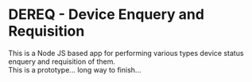 # DEREQ - Device Enquery and Requisition

This is a Node JS based app for performing various types device status enquery and requisition of them.  
This is a prototype... long way to finish...  

